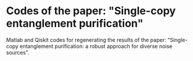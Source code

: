 # Codes of the paper: "Single-copy entanglement purification"

Matlab and Qiskit codes for regenerating the results of the paper: "Single-copy entanglement purification: a robust approach for diverse noise sources".

